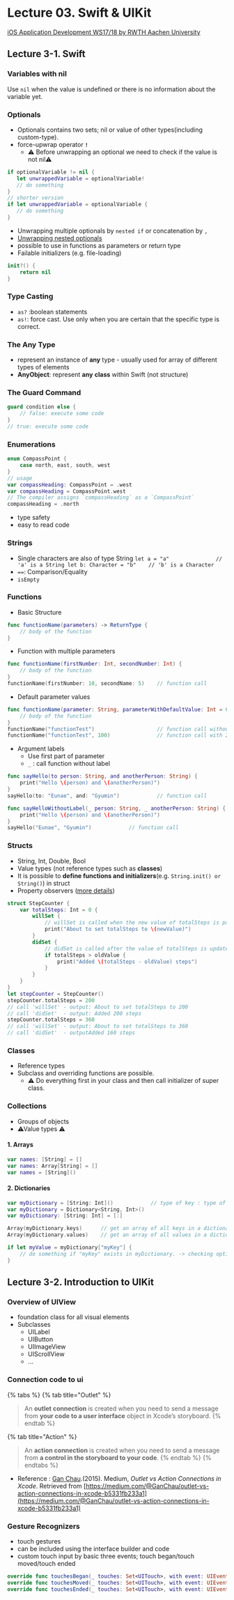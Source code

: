 # Lecture 03. Swift & UIKit

 [iOS Application Development WS17/18 by RWTH Aachen University](https://itunes.apple.com/jm/course/ios-application-development-ws17-18/id1288558355)

## Lecture 3-1. Swift

### Variables with nil

Use `nil` when the value is undefined or there is no information about the variable yet.

### Optionals

* Optionals contains two sets; nil or value of other types\(including custom-type\).
* force-upwrap operator **`!`**
  * ⚠ Before unwrapping an optional we need to check if the value is not nil⚠

```swift
if optionalVariable != nil { 
   let unwrappedVariable = optionalVariable!
   // do something
} 
// shorter version
if let unwrappedVariable = optionalVariable {
   // do something
}
```

* Unwrapping multiple optionals by `nested if` or concatenation by `,`
* [Unwrapping nested optionals](https://docs.swift.org/swift-book/LanguageGuide/OptionalChaining.html#ID247)
* possible to use in functions as parameters or return type
* Failable initializers \(e.g. file-loading\)

```swift
init?() {
    return nil
}
```

### Type Casting

* `as?` :boolean statements
* `as!`: force cast. Use only when you are certain that the specific type is correct.

### The Any Type

* represent an instance of **any** type - usually used for array of different types of elements
* **AnyObject**: represent **any** **class** within Swift \(not structure\)

### The Guard Command

```swift
guard condition else {
    // false: execute some code
}
// true: execute some code
```

### Enumerations

```swift
enum CompassPoint {
    case north, east, south, west
}
// usage
var compassHeading: CompassPoint = .west
var compassHeading = CompassPoint.west
// The compiler assigns `compassHeading` as a `CompassPoint`
compassHeading = .north
```

* type safety
* easy to read code

### Strings

* Single characters are also of type String `let a = "a"               // 'a' is a String let b: Character = "b"    // 'b' is a Character`
* `==`: Comparison/Equality
* `isEmpty`

### Functions

* Basic Structure

```swift
func functionName(parameters) -> ReturnType {
    // body of the function
}
```

* Function with multiple parameters 

```swift
func functionName(firstNumber: Int, secondNumber: Int) {
    // body of the function
}
functionName(firstNumber: 10, secondName: 5)    // function call
```

* Default parameter values

```swift
func functionName(parameter: String, parameterWithDefaultValue: Int = 0) {
    // body of the function
}
functionName("functionTest")                    // function call without 2. param.
functionName("functionTest", 100)               // function call with 2. param.
```

* Argument labels
  * Use first part of parameter
  * `_` :  call function without label

```swift
func sayHello(to person: String, and anotherPerson: String) {
    print("Hello \(person) and \(anotherPerson)")
}
sayHello(to: "Eunae", and: "Gyumin")            // function call

func sayHelloWithoutLabel(_ person: String, _ anotherPerson: String) {
    print("Hello \(person) and \(anotherPerson)")
}
sayHello("Eunae", "Gyumin")            // function call
```

### Structs

* String, Int, Double, Bool
* Value types \(not reference types such as **classes**\)
* It is possible to **define functions and initializers**\(e.g. `String.init() or String()`\) in struct
* Property observers \([more details](https://docs.swift.org/swift-book/LanguageGuide/Properties.html#ID262)\)

```swift
struct StepCounter {
    var totalSteps: Int = 0 {
        willSet {
            // willSet is called when the new value of totalSteps is passed.
            print("About to set totalSteps to \(newValue)")
        }
        didSet {
            // didSet is called after the value of totalSteps is updated.
            if totalSteps > oldValue {
                print("Added \(totalSteps - oldValue) steps")
            }
        }
    }
}
let stepCounter = StepCounter()
stepCounter.totalSteps = 200
// call 'willSet' - output: About to set totalSteps to 200
// call 'didSet'  - output: Added 200 steps
stepCounter.totalSteps = 360
// call 'willSet' - output: About to set totalSteps to 360
// call 'didSet'  - outputAdded 160 steps
```

### Classes

* Reference types
* Subclass and overriding functions are possible.
  * ⚠ Do everything first in your class and then call initializer of super class.

### Collections

* Groups of objects
* ⚠Value types ⚠

#### 1. Arrays

```swift
var names: [String] = []
var names: Array[String] = []
var names = [String]()
```

#### 2. Dictionaries

```swift
var myDictionary = [String: Int]()            // type of key : type of value
var myDictionary = Dictionary<String, Int>()
var myDictionary: [String: Int] = [:]

Array(myDictionary.keys)      // get an array of all keys in a dictionary
Array(myDictionary.values)    // get an array of all values in a dictionary

if let myValue = myDictionary["myKey"] {
    // do something if "myKey" exists in myDictionary. -> checking optionals
}
```

## Lecture 3-2. Introduction to UIKit

### Overview of UIView

* foundation class for all visual elements
* Subclasses
  * UILabel
  * UIButton
  * UIImageView
  * UIScrollView 
  * ...

### Connection code to ui

{% tabs %}
{% tab title="Outlet" %}
> An **outlet connection** is created when you need to send a message from **your code to a user interface** object in Xcode’s storyboard.
{% endtab %}

{% tab title="Action" %}
> An **action connection** is created when you need to send a message from **a control in the storyboard to your code**.
{% endtab %}
{% endtabs %}

* Reference : [Gan Chau](https://medium.com/@GanChau?source=post_page-----b5331fb233a1----------------------).\(2015\). Medium, _Outlet vs Action Connections in Xcode_. Retrieved from [https://medium.com/@GanChau/outlet-vs-action-connections-in-xcode-b5331fb233a1](https://medium.com/@GanChau/outlet-vs-action-connections-in-xcode-b5331fb233a1)

### Gesture Recognizers

* touch gestures
* can be included using the interface builder and code
* custom touch input by basic three events; touch began/touch moved/touch ended

```swift
override func touchesBegan(_ touches: Set<UITouch>, with event: UIEvent?) { }
override func touchesMoved(_ touches: Set<UITouch>, with event: UIEvent?) { }
override func touchesEnded(_ touches: Set<UITouch>, with event: UIEvent?) { }
```


